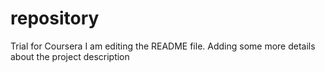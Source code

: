 # repository
Trial for Coursera
I am editing the README file. Adding some more details about the project description
